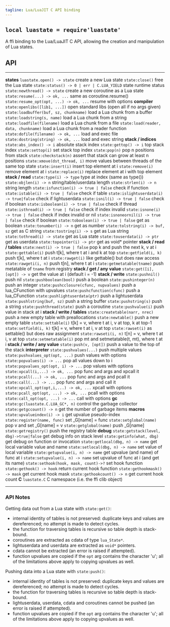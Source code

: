```yaml
---
tagline: Lua/LuaJIT C API binding
---
```


## `local luastate = require'luastate'`

A ffi binding to the Lua/LuaJIT C API, allowing the creation and manipulation
of Lua states.

## API

----------------------------------------- --------------------------------------
__states__
`luastate.open() -> state`                create a new Lua state
`state:close()`                           free the Lua state
`state:status() -> 0 | err | C.LUA_YIELD` state runtime status
`state:newthread() -> state`              create a new coroutine as a Lua state
`state:resume(...) -> ok, ...`            same as coroutine.resume()
`state:resume_opt(opt, ...) -> ok, ...`   resume with options
__compiler__
`state:openlibs([lib1, ...])`             open standard libs (open all if no args given)
`state:loadbuffer(buf, sz, chunkname)`    load a Lua chunk from a buffer
`state:loadstring(s, name)`               load a Lua chunk from a string
`state:loadfile(filename)`                load a Lua chunk from a file
`state:load(reader, data, chunkname)`     load a Lua chunk from a reader function
`state:dofile(filename) -> ok, ...`       load and exec file
`state:dostring(string) -> ok, ...`       load and exec string
__stack / indices__
`state:abs_index() -> i`                  absolute stack index
`state:gettop() -> i`                     top stack index
`state:settop(i)`                         set stack top index
`state:pop(n)`                            pop n positions from stack
`state:checkstack(n)`                     assert that stack can grow at least n positions
`state:xmove(dst_thread, i)`              move values between threads of the same top state
`state:insert(i)`                         insert top element at i
`state:remove(i)`                         remove element at i
`state:replace(i)`                        replace element at i with top element
__stack / read__
`state:type(i) -> type`                   type at index (same as type())
`state:objlen(i) -> n`                    string/table/userdata length
`state:strlen(i) -> n`                    string length
`state:isfunction(i) -> true | false`     check if function
`state:istable(i) -> true | false`        check if table
`state:islightuserdata(i) -> true|false`  check if lightuserdata
`state:isnil(i) -> true | false`          check if boolean
`state:isboolean(i) -> true | false`      check if thread
`state:isthread(i) -> true | false`       check if index invalid
`state:isnone(i) -> true | false`         check if index invalid or nil
`state:isnoneornil(i) -> true | false`    check if boolean
`state:toboolean(i) -> true | false`      get as boolean
`state:tonumber(i) -> n`                  get as number
`state:tolstring(i) -> buf, sz`           get as C string
`state:tostring(i) -> s`                  get as Lua string
`state:tothread(i) -> state`              get as Lua state
`state:touserdata(i) -> ptr`              get as userdata
`state:topointer(i) -> ptr`               get as void* pointer
__stack / read / tables__
`state:next(i) -> true | false`           pop k and push the next k, v at i
`state:gettable(i)`                       push t[k], where t at i and k at top
`state:getfield(i, k)`                    push t[k], where t at i
`state:rawget(i)`                         like gettable() but does raw access
`state:rawgeti(i, n)`                     push t[n], where t at i
`state:getmetatable(tname)`               push metatable of `tname` from registry
__stack / get / any value__
`state:get([i], [opt]) -> v`              get the value at i (default i = -1)
__stack / write__
`state:pushnil()`                         push nil
`state:pushboolean(bool)`                 push a boolean
`state:pushinteger(n)`                    push an integer
`state:pushcclosure(cfunc, nupvalues)`    push a lua_CFunction with upvalues
`state:pushcfunction(cfunc)`              push a lua_CFunction
`state:pushlightuserdata(ptr)`            push a lightuserdata
`state:pushlstring(buf, sz)`              push a string buffer
`state:pushstring(s)`                     push a string
`state:pushthread(state)`                 push a coroutine
`state:pushvalue(i)`                      push value in stack at i
__stack / write / tables__
`state:createtable(narr, nrec)`           push a new empty table with preallocations
`state:newtable()`                        push a new empty table
`state:settable(i)`                       t[k] = v, where t at i, v at top, k at top-1
`state:setfield(i, k)`                    t[k] = v, where t at i, v at top
`state:rawset(i)`                         as settable() but does raw assignment
`state:rawseti(i, n)`                     t[n] = v, where t at i, v at top
`state:setmetatable(i)`                   pop mt and setmetatable(t, mt), where t at i
__stack / write / any value__
`state:push(v, [opt])`                    push a value to the top of the stack
__interpreter__
`state:pushvalues(...)`                   push multiple values
`state:pushvalues_opt(opt, ...)`          push values with options
`state:popvalues(i) -> ...`               pop all values down to i
`state:popvalues_opt(opt, i) -> ...`      pop values with options
`state:xpcall(i,...) -> ok, ...`          pop func and args and xpcall it
`state:pcall(...) -> ok, ...`             pop func and args and pcall it
`state:call(...) -> ...`                  pop func and args and call it
`state:xpcall_opt(opt,i,...) -> ok, ...`  xpcall with options
`state:pcall_opt(opt, ...) -> ok, ...`    pcall with options
`state:call_opt(opt, ...) -> ...`         call with options
__gc__
`state:gc(luastate.C.LUA_GC*, n)`         control the garbage collector
`state:getgccount() -> n`                 get the number of garbage items
__macros__
`state:upvalueindex(i) -> i`              get upvalue pseudo-index
`state:register(name, func)`              set _G[name] = func
`state:setglobal(name)`                   pop v and set _G[name] = v
`state:getglobal(name)`                   push _G[name]
`state:getregistry()`                     push the registry table
__debug__
`state:getstack(level, dbg)->true|false`  get debug info on stack level
`state:getinfo(what, dbg)`                get debug on function or invocation
`state:getlocal(dbg, n) -> name`          get local variable value and name
`state:setlocal(dbg, n) -> name`          set value of local variable
`state:getupvalue(i, n) -> name`          get upvalue (and name) of func at i
`state:setupvalue(i, n) -> name`          set upvalue of func at i (and get its name)
`state:sethook(hook, mask, count)->?`     set hook function
`state:gethook() -> hook`                 return current hook function
`state:gethookmask() -> mask`             get current hook mask
`state:gethookcount() -> n`               get current hook count
__C__
`luastate.C`                              C namespace (i.e. the ffi clib object)
----------------------------------------- --------------------------------------

### API Notes

Getting data out from a Lua state with `state:get()`:

  * internal identity of tables is not preserved: duplicate keys
  and values are dereferenced; no attempt is made to detect cycles.
  * the function for traversing tables is recursive so table depth
  is stack-bound.
  * coroutines are extracted as cdata of type `lua_State*`.
  * lightuserdata and userdata are extracted as `void*` pointers.
  * cdata cannot be extracted (an error is raised if attempted).
  * function upvalues are copied if the `opt` arg contains the character 'u';
  all of the limitations above apply to copying upvalues as well.

Pushing data into a Lua state with `state:push()`:

  * internal identity of tables is not preserved: duplicate keys
  and values are dereferenced; no attempt is made to detect cycles.
  * the function for traversing tables is recursive so table depth
  is stack-bound.
  * lightuserdata, userdata, cdata and coroutines cannot be pushed
  (an error is raised if attempted).
  * function upvalues are copied if the `opt` arg contains the character 'u';
  all of the limitations above apply to copying upvalues as well.


